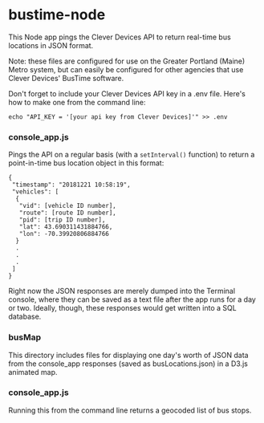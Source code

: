 # bustime-node

This Node app pings the Clever Devices API to return real-time bus locations in JSON format.

Note: these files are configured for use on the Greater Portland (Maine) Metro system, but can easily be configured for other agencies that use Clever Devices' BusTime software.

Don't forget to include your Clever Devices API key in a .env file. Here's how to make one from the command line:

```
echo "API_KEY = '[your api key from Clever Devices]'" >> .env
```

### console_app.js 

Pings the API on a regular basis (with a `setInterval()` function) to return a point-in-time bus location object in this format:

```
{
 "timestamp": "20181221 10:58:19",
 "vehicles": [
  {
   "vid": [vehicle ID number],
   "route": [route ID number],
   "pid": [trip ID number],
   "lat": 43.690311431884766,
   "lon": -70.39920806884766
  }
  .
  .
  .
 ]
}
``` 

Right now the JSON responses are merely dumped into the Terminal console, where they can be saved as a text file after the app runs for a day or two. Ideally, though, these responses would get written into a SQL database.  

### busMap

This directory includes files for displaying one day's worth of JSON data from the console_app responses (saved as busLocations.json) in a D3.js animated map. 

### console_app.js 
Running this from the command line returns a geocoded list of bus stops. 
